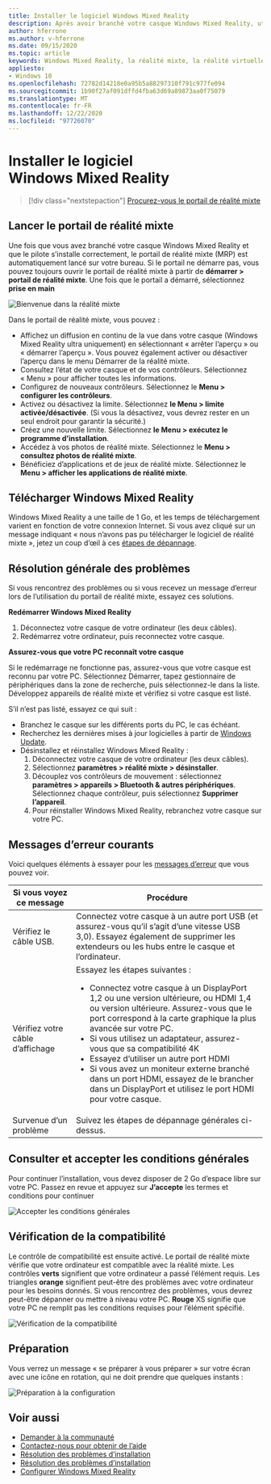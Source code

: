 ```yaml
---
title: Installer le logiciel Windows Mixed Reality
description: Après avoir branché votre casque Windows Mixed Reality, utilisez l’application de portail de réalité mixte pour commencer et télécharger les fonctionnalités Windows Mixed Reality.
author: hferrone
ms.author: v-hferrone
ms.date: 09/15/2020
ms.topic: article
keywords: Windows Mixed Reality, la réalité mixte, la réalité virtuelle, VR, MR, prise en main, configuration, portail de réalité mixte
appliesto:
- Windows 10
ms.openlocfilehash: 72782d14218e0a95b5a88297310f791c977fe094
ms.sourcegitcommit: 1b90f27af091dffd4fba63d69a89873aa0f75079
ms.translationtype: MT
ms.contentlocale: fr-FR
ms.lasthandoff: 12/22/2020
ms.locfileid: "97726070"
---
```

# <a name="install-windows-mixed-reality-software"></a>Installer le logiciel Windows Mixed Reality

> [!div class="nextstepaction"]
> [Procurez-vous le portail de réalité mixte](https://www.microsoft.com/p/mixed-reality-portal/9ng1h8b3zc7m?activetab=pivot:overviewtab)

## <a name="launch-mixed-reality-portal"></a>Lancer le portail de réalité mixte

Une fois que vous avez branché votre casque Windows Mixed Reality et que le pilote s’installe correctement, le portail de réalité mixte (MRP) est automatiquement lancé sur votre bureau. Si le portail ne démarre pas, vous pouvez toujours ouvrir le portail de réalité mixte à partir de **démarrer > portail de réalité mixte**. Une fois que le portail a démarré, sélectionnez **prise en main**

![Bienvenue dans la réalité mixte](images/1050px-mixedrealityportal.png)

Dans le portail de réalité mixte, vous pouvez :

* Affichez un diffusion en continu de la vue dans votre casque (Windows Mixed Reality ultra uniquement) en sélectionnant « arrêter l’aperçu » ou « démarrer l’aperçu ». Vous pouvez également activer ou désactiver l’aperçu dans le menu Démarrer de la réalité mixte.
* Consultez l’état de votre casque et de vos contrôleurs. Sélectionnez « Menu » pour afficher toutes les informations.
* Configurez de nouveaux contrôleurs. Sélectionnez le **Menu > configurer les contrôleurs**.
* Activez ou désactivez la limite. Sélectionnez **le Menu > limite activée/désactivée**. (Si vous la désactivez, vous devrez rester en un seul endroit pour garantir la sécurité.)
* Créez une nouvelle limite. Sélectionnez **le Menu > exécutez le programme d’installation**.
* Accédez à vos photos de réalité mixte. Sélectionnez le **Menu > consultez photos de réalité mixte**.
* Bénéficiez d’applications et de jeux de réalité mixte. Sélectionnez le **Menu > afficher les applications de réalité mixte**.

## <a name="download-windows-mixed-reality"></a>Télécharger Windows Mixed Reality

Windows Mixed Reality a une taille de 1 Go, et les temps de téléchargement varient en fonction de votre connexion Internet. Si vous avez cliqué sur un message indiquant « nous n’avons pas pu télécharger le logiciel de réalité mixte », jetez un coup d’œil à ces [étapes de dépannage](installation_errors.md#we-couldnt-download-the-mixed-reality-software-or-hang-tight-while-we-do-some-downloading).

## <a name="general-troubleshooting"></a>Résolution générale des problèmes

Si vous rencontrez des problèmes ou si vous recevez un message d’erreur lors de l’utilisation du portail de réalité mixte, essayez ces solutions.

**Redémarrer Windows Mixed Reality**

1. Déconnectez votre casque de votre ordinateur (les deux câbles).
2. Redémarrez votre ordinateur, puis reconnectez votre casque.

**Assurez-vous que votre PC reconnaît votre casque**

Si le redémarrage ne fonctionne pas, assurez-vous que votre casque est reconnu par votre PC. Sélectionnez Démarrer, tapez gestionnaire de périphériques dans la zone de recherche, puis sélectionnez-le dans la liste. Développez appareils de réalité mixte et vérifiez si votre casque est listé.

S’il n’est pas listé, essayez ce qui suit :

* Branchez le casque sur les différents ports du PC, le cas échéant.
* Recherchez les dernières mises à jour logicielles à partir de [Windows Update](https://support.microsoft.com/help/12373).
* Désinstallez et réinstallez Windows Mixed Reality :
    1. Déconnectez votre casque de votre ordinateur (les deux câbles).
    2. Sélectionnez **paramètres > réalité mixte > désinstaller**.
    3. Découplez vos contrôleurs de mouvement : sélectionnez **paramètres > appareils > Bluetooth & autres périphériques**. Sélectionnez chaque contrôleur, puis sélectionnez **Supprimer l’appareil**.
    4. Pour réinstaller Windows Mixed Reality, rebranchez votre casque sur votre PC.

## <a name="common-error-messages"></a>Messages d’erreur courants

Voici quelques éléments à essayer pour les [messages d’erreur](error-codes.md) que vous pouvez voir.

| Si vous voyez ce message | Procédure |
| --- | --- |
| Vérifiez le câble USB. | Connectez votre casque à un autre port USB (et assurez-vous qu’il s’agit d’une vitesse USB 3,0). Essayez également de supprimer les extendeurs ou les hubs entre le casque et l’ordinateur. |
| Vérifiez votre câble d’affichage | Essayez les étapes suivantes : <ul><li>Connectez votre casque à un DisplayPort 1,2 ou une version ultérieure, ou HDMI 1,4 ou version ultérieure. Assurez-vous que le port correspond à la carte graphique la plus avancée sur votre PC.</li><li>Si vous utilisez un adaptateur, assurez-vous que sa compatibilité 4K</li><li>Essayez d’utiliser un autre port HDMI</li><li>Si vous avez un moniteur externe branché dans un port HDMI, essayez de le brancher dans un DisplayPort et utilisez le port HDMI pour votre casque.</li></ul> |
| Survenue d’un problème | Suivez les étapes de dépannage générales ci-dessus. |

## <a name="review-and-accept-terms-and-conditions"></a>Consulter et accepter les conditions générales

Pour continuer l’installation, vous devez disposer de 2 Go d’espace libre sur votre PC. Passez en revue et appuyez sur **J’accepte** les termes et conditions pour continuer

![Accepter les conditions générales](images/1050px-mixedrealityportalpage2.png)

## <a name="compatibility-check"></a>Vérification de la compatibilité

Le contrôle de compatibilité est ensuite activé. Le portail de réalité mixte vérifie que votre ordinateur est compatible avec la réalité mixte. Les contrôles **verts** signifient que votre ordinateur a passé l’élément requis. Les triangles **orange** signifient peut-être des problèmes avec votre ordinateur pour les besoins donnés. Si vous rencontrez des problèmes, vous devrez peut-être dépanner ou mettre à niveau votre PC. **Rouge** XS signifie que votre PC ne remplit pas les conditions requises pour l’élément spécifié.

![Vérification de la compatibilité](images/1050px-compatcheck.png)

## <a name="getting-ready"></a>Préparation

Vous verrez un message « se préparer à vous préparer » sur votre écran avec une icône en rotation, qui ne doit prendre que quelques instants :

![Préparation à la configuration](images/1050px-gettingsetup.png)

## <a name="see-also"></a>Voir aussi

* [Demander à la communauté](https://answers.microsoft.com)
* [Contactez-nous pour obtenir de l’aide](https://support.microsoft.com/contactus/)
* [Résolution des problèmes d’installation](installation_errors.md)
* [Résolution des problèmes d’installation](wmr-setup-faq.md)
* [Configurer Windows Mixed Reality](set-up-windows-mixed-reality.md)
